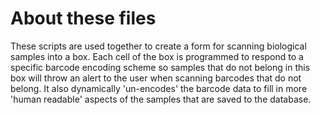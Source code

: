 # About these files

These scripts are used together to create a form for scanning biological samples into a box. Each cell of the box is programmed to respond to a specific barcode encoding scheme so samples that do not belong in this box will throw an alert to the user when scanning barcodes that do not belong. It also dynamically 'un-encodes' the barcode data to fill in more 'human readable' aspects of the samples that are saved to the database.